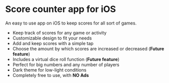 #  Score counter app for iOS

An easy to use app on iOS to keep scores for all sort of games.

- Keep track of scores for any game or activity
- Customizable design to fit your needs
- Add and keep scores with a simple tap
- Choose the amount by which scores are increased or decreased (**Future feature**)
- Includes a virtual dice roll function (**Future feature**)
- Perfect for big numbers and any number of players
- Dark theme for low-light conditions
- Completely free to use, with **NO Ads**
